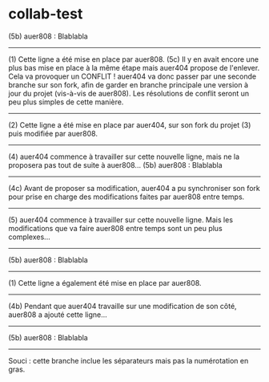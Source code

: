 # collab-test

(5b) auer808 : Blablabla

---

(1) Cette ligne a été mise en place par auer808. (5c) Il y en avait encore une plus bas mise en place à la même étape mais auer404 propose de l'enlever. Cela va provoquer un CONFLIT ! auer404 va donc passer par une seconde branche sur son fork, afin de garder en branche principale une version à jour du projet (vis-à-vis de auer808). Les résolutions de conflit seront un peu plus simples de cette manière.

---

(2) Cette ligne a été mise en place par auer404, sur son fork du projet (3) puis modifiée par auer808.

---

(4) auer404 commence à travailler sur cette nouvelle ligne, mais ne la proposera pas tout de suite à auer808... (5b) auer808 : Blablabla

---

(4c) Avant de proposer sa modification, auer404 a pu synchroniser son fork pour prise en charge des modifications faites par auer808 entre temps.

---

(5) auer404 commence à travailler sur cette nouvelle ligne. Mais les modifications que va faire auer808 entre temps sont un peu plus complexes...

---

(5b) auer808 : Blablabla

---

(1) Cette ligne a également été mise en place par auer808.

---

(4b) Pendant que auer404 travaille sur une modification de son côté, auer808 a ajouté cette ligne...

---

(5b) auer808 : Blablabla

----

Souci : cette branche inclue les séparateurs mais pas la numérotation en gras.
